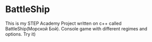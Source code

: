 # BattleShip
This is my STEP Academy Project written on c++ called BattleShip(Морской Бой).
Console game with different regimes and options.
Try it)
